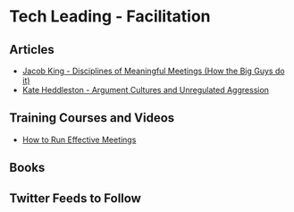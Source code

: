 # Tech Leading - Facilitation

## Articles

- [Jacob King - Disciplines of Meaningful Meetings (How the Big Guys do it)](https://cleverchecklist.com/blog/thoughts/disciplines-of-meaningful-meetings/)
- [Kate Heddleston - Argument Cultures and Unregulated Aggression](https://kateheddleston.com/blog/argument-cultures-and-unregulated-aggression)

## Training Courses and Videos

- [How to Run Effective Meetings](https://app.pluralsight.com/library/courses/run-effective-meetings)

## Books


## Twitter Feeds to Follow